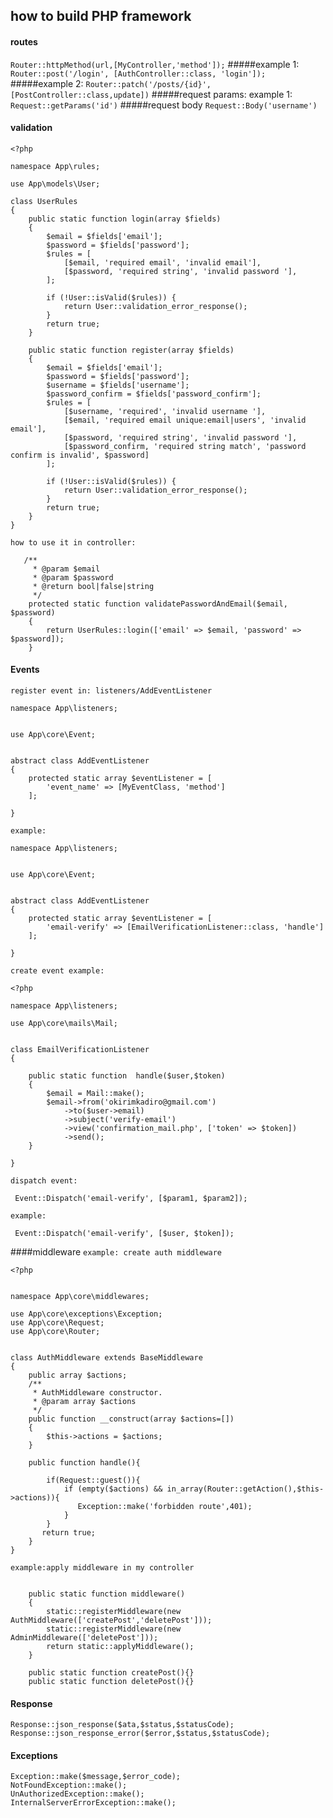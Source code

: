## how to build PHP framework

#### routes
`Router::httpMethod(url,[MyController,'method']);`
#####example 1:
`Router::post('/login', [AuthController::class, 'login']);`
#####example 2:
`Router::patch('/posts/{id}',[PostController::class,update])`
#####request params:
example 1:
`Request::getParams('id')`
#####request body
`Request::Body('username')`
#### validation
```
<?php

namespace App\rules;

use App\models\User;

class UserRules
{
    public static function login(array $fields)
    {
        $email = $fields['email'];
        $password = $fields['password'];
        $rules = [
            [$email, 'required email', 'invalid email'],
            [$password, 'required string', 'invalid password '],
        ];

        if (!User::isValid($rules)) {
            return User::validation_error_response();
        }
        return true;
    }

    public static function register(array $fields)
    {
        $email = $fields['email'];
        $password = $fields['password'];
        $username = $fields['username'];
        $password_confirm = $fields['password_confirm'];
        $rules = [
            [$username, 'required', 'invalid username '],
            [$email, 'required email unique:email|users', 'invalid email'],
            [$password, 'required string', 'invalid password '],
            [$password_confirm, 'required string match', 'password confirm is invalid', $password]
        ];

        if (!User::isValid($rules)) {
            return User::validation_error_response();
        }
        return true;
    }
}
```
`how to use it in controller:`
```
   /**
     * @param $email
     * @param $password
     * @return bool|false|string
     */
    protected static function validatePasswordAndEmail($email, $password)
    {
        return UserRules::login(['email' => $email, 'password' => $password]);
    }
```
#### Events
`register event in: listeners/AddEventListener `
```
namespace App\listeners;


use App\core\Event;


abstract class AddEventListener
{
    protected static array $eventListener = [
        'event_name' => [MyEventClass, 'method']
    ];

}
```
`example: `
```
namespace App\listeners;


use App\core\Event;


abstract class AddEventListener
{
    protected static array $eventListener = [
        'email-verify' => [EmailVerificationListener::class, 'handle']
    ];

}
```
`create event example:`
```
<?php

namespace App\listeners;

use App\core\mails\Mail;


class EmailVerificationListener
{

    public static function  handle($user,$token)
    {
        $email = Mail::make();
        $email->from('okirimkadiro@gmail.com')
            ->to($user->email)
            ->subject('verify-email')
            ->view('confirmation_mail.php', ['token' => $token])
            ->send();
    }

}
```
`dispatch event:`
```
 Event::Dispatch('email-verify', [$param1, $param2]);
```
`example: `
```
 Event::Dispatch('email-verify', [$user, $token]);
```
####middleware
`example: create auth middleware `
```
<?php


namespace App\core\middlewares;

use App\core\exceptions\Exception;
use App\core\Request;
use App\core\Router;


class AuthMiddleware extends BaseMiddleware
{
    public array $actions;
    /**
     * AuthMiddleware constructor.
     * @param array $actions
     */
    public function __construct(array $actions=[])
    {
        $this->actions = $actions;
    }

    public function handle(){

        if(Request::guest()){
            if (empty($actions) && in_array(Router::getAction(),$this->actions)){
               Exception::make('forbidden route',401);
            }
        }
       return true;
    }
}

```
`example:apply middleware in my controller`
```

    public static function middleware()
    {
        static::registerMiddleware(new AuthMiddleware(['createPost','deletePost']));
        static::registerMiddleware(new AdminMiddleware(['deletePost']));
        return static::applyMiddleware();
    }

    public static function createPost(){}
    public static function deletePost(){}
```
#### Response
```
Response::json_response($ata,$status,$statusCode);
Response::json_response_error($error,$status,$statusCode);
```
#### Exceptions
```
Exception::make($message,$error_code);
NotFoundException::make();
UnAuthorizedException::make();
InternalServerErrorException::make();
```


